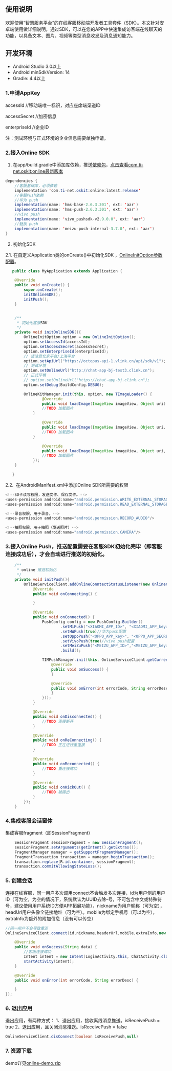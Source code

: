 # 
## 使用说明
欢迎使用“智慧服务平台”的在线客服移动端开发者工具套件（SDK）。本文针对安卓端使用做详细说明，通过SDK，可以在您的APP中快速集成访客端在线聊天的功能，以具备文本、图片、视频等类型消息收发及消息通知能力。
## 开发环境


- Android Studio 3.0以上
- Android minSdkVersion: 14
- Gradle: 4.4以上



### 1.申请AppKey
accessId   //移动端唯一标识，对应座席端渠道ID

accessSecret  //加密信息

enterpriseId  //企业ID

注：测试环境与正式环境的企业信息需要单独申请。
### 2.接入Online SDK



1.  在app/build.gradle中添加库依赖，推送[依赖包](https://github.com/ti-net/clink-sdk/tree/master/clink-appsdk/android/lib/libs.zip)，[点击查看com.ti-net.oskit:online最新版本](https://search.maven.org/search?q=g:com.ti-net.oskit)



```java
dependencies {
	//客服基础库，必须依赖
	implementation 'com.ti-net.oskit:online:latest.release'
	//客服Push依赖
	//华为 push
    implementation(name: 'hms-base-2.6.3.301', ext: 'aar')
    implementation(name: 'hms-push-2.6.3.301', ext: 'aar')
    //vivo push
    implementation(name: 'vivo_pushsdk-v2.9.0.0', ext: 'aar')
    //魅族 push
    implementation(name: 'meizu-push-internal-3.7.0', ext: 'aar')
}
```

2.  初始化SDK

2.1. 在自定义Application类的onCreate()中初始化SDK ，[OnlineInitOption参数配置](https://github.com/ti-net/clink-sdk/tree/master/clink-appsdk/android/接入文档/初始化参数说明.md)。

```java
   public class MyApplication extends Application {

   	@Override
   	public void onCreate() {
   		super.onCreate();
   		initOnlineSDK();
   		initPush();
   	}


   	/**
   	 * 初始化客服SDK
   	 */
   	private void initOnlineSDK(){
   		OnlineInitOption option = new OnlineInitOption();
   		option.setAccessId(accessId);
   		option.setAccessSecret(accessSecret);
   		option.setEnterpriseId(enterpriseId);
        // 请注意北京平台/上海平台
   		option.setApiUrl("https://octopus-api-1.vlink.cn/api/sdk/v1");
        // 测试环境
   		option.setOnlineUrl("http://chat-app-bj-test3.clink.cn");
		// 正式环境
   		// option.setOnlineUrl("https://chat-app-bj.clink.cn");
   		option.setDebug(BuildConfig.DEBUG);

   		OnlineKitManager.init(this, option, new TImageLoader() {
       			@Override
       			public void loadImage(ImageView imageView, Object uri) {
   				//TODO 加载图片
   			}

       			@Override
       			public void loadImage(ImageView imageView, Object uri, int placeholderImg, int errorImg) {
   				//TODO 加载图片
   			}

       			@Override
       			public void loadImage(ImageView imageView, Object uri, int originalWidth, int originalHeight, TImageLoaderListener listener) {
   				//TODO 加载图片
   			});
   	}		

   }
```
2.2.  在AndroidManifest.xml中添加Online SDK所需要的权限  
```java
<!--SD卡读写权限，发送文件、保存文件。-->
<uses-permission android:name="android.permission.WRITE_EXTERNAL_STORAGE"/>
<uses-permission android:name="android.permission.READ_EXTERNAL_STORAGE"/>

<!--录音权限，用于录音。-->
<uses-permission android:name="android.permission.RECORD_AUDIO"/>

<!--拍照权限，用于拍照（发送照片）-->
<uses-permission android:name="android.permission.CAMERA"/>
```


### 3.接入Online Push，推送配置需要在客服SDK初始化完毕（即客服连接成功后），才会自动进行推送的初始化。


```java
    /**
     * online 推送初始化
     */
    private void initPush(){
        OnlineServiceClient.addOnlineConntectStatusListener(new OnlineConnectStatusListener() {
            @Override
            public void onConnecting() {

            }

            @Override
            public void onConnected() {
                PushConfig config = new PushConfig.Builder()
                        .setMiPush("<XIAOMI_APP_ID>", "<XIAOMI_APP_key>")//小米push配置
                        .setHWPush(true)//华为push配置
                        .setOppoPush("<OPPO_APP_key>", "<OPPO_APP_SECRET>")//oppo push配置
                        .setVivoPush(true)//vivo push配置
                        .setMeiZuPush("<MEIZU_APP_ID>","<MEIZU_APP_key>")//meizu push配置
                        .build();

                TIMPushManager.init(this, OnlineServiceClient.getCurrentUserInfo().getTokenInfo().getAppId(), config, (pushType, token) -> TIMBaseManager.getInstance().updateDeviceToken(token, new TOperationCallback() {
                    @Override
                    public void onSuccess() {
                    }

                    @Override
                    public void onError(int errorCode, String errorDesc) {
                    }
                }));
            }

            @Override
            public void onDisconnected() {
                //TODO 连接断开
            }

            @Override
            public void onReConnecting() {
                //TODO 正在进行重连接
            }

            @Override
            public void onReconnected() {
                //TODO 重连接成功
            }

            @Override
            public void onKickOut() {
                //TODO 被踢出
            }
        });
    }
```


### 4.集成客服会话窗体
集成客服fragment（即SessionFragment）


```java
    SessionFragment sessionFragment = new SessionFragment();
    sessionFragment.setArguments(getIntent().getExtras());
    FragmentManager manager = getSupportFragmentManager();
    FragmentTransaction transaction = manager.beginTransaction();
    transaction.replace(R.id.container, sessionFragment);
    transaction.commitAllowingStateLoss();
```


### 5. 创建会话


连接在线客服，同一用户多次调用connect不会触发多次连接，id为用户侧的用户ID（可为空，为空的情况下，系统默认为UUID去除-号，不可包含中文或特殊符号，建议使用用户系统ID方便APP拓展功能），nickname为用户昵称（可为空），headUrl用户头像全链接地址（可为空）。mobile为绑定手机号（可以为空），extraInfo为额外的附加信息（没有可以传空）


```java
//同一用户不会导致重连
OnlineServiceClient.connect(id,nickname,headerUrl,mobile,extraInfo,new OnlineConnectResultCallback(){

    @Override
    public void onSuccess(String data) {
        //客服连接成功
        Intent intent = new Intent(LoginActivity.this, ChatActivity.class);
        startActivity(intent);
    }

    @Override
    public void onError(int errorCode, String errorDesc) {

    }
});
```
### 6. 退出应用


退出应用，有两种方式：
1、退出应用，接收离线消息推送。isReceivePush = true
2、退出应用，且关闭消息推送。isReceivePush = false


```java
OnlineServiceClient.disConnect(boolean isReceivePush,null)
```
### 7. 资源下载
demo详见[online-demo.zip](https://github.com/ti-net/clink-sdk/tree/master/clink-appsdk/android/demo/online-sdk.zip)
